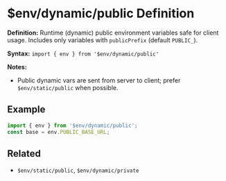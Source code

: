 # $env/dynamic/public Definition

**Definition:** Runtime (dynamic) public environment variables safe
for client usage. Includes only variables with `publicPrefix` (default
`PUBLIC_`).

**Syntax:** `import { env } from '$env/dynamic/public'`

**Notes:**

- Public dynamic vars are sent from server to client; prefer
  `$env/static/public` when possible.

## Example

```ts
import { env } from '$env/dynamic/public';
const base = env.PUBLIC_BASE_URL;
```

## Related

- `$env/static/public`, `$env/dynamic/private`
